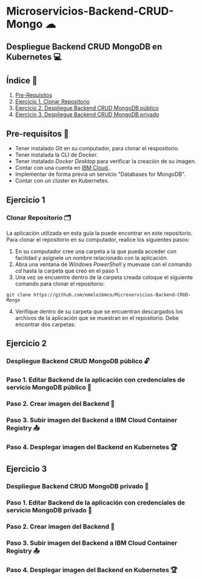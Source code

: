 # Microservicios-Backend-CRUD-Mongo ☁
## Despliegue Backend CRUD MongoDB en Kubernetes 💻

## Índice  📰
1. [Pre-Requisitos](#Pre-Requisitos-pencil)
2. [Ejercicio 1. Clonar Repositorio](#Ejercicio-1)
3. [Ejercicio 2. Despliegue Backend CRUD MongoDB público](#Ejercicio-2)
4. [Ejercicio 3. Despliegue Backend CRUD MongoDB privado](#Ejercicio-3)

## Pre-requisitos :pencil:
* Tener instalado *Git* en su computador, para clonar el respositorio.
* Tener instalada la CLI de *Docker*.
* Tener instalado *Docker Desktop* para verificar la creación de su imagen.
* Contar con una cuenta en <a href="https://cloud.ibm.com/"> IBM Cloud </a>.
* Implementar de forma previa un servicio "Databases for MongoDB".
* Contar con un clúster en Kubernetes.

## Ejercicio 1
### Clonar Repositorio 🗂
La aplicación utilizada en esta guía la puede encontrar en este repositorio. Para clonar el repositorio en su computador, realice los siguientes pasos:

1. En su computador cree una carpeta a la que pueda acceder con facilidad y asígnele un nombre relacionado con la aplicación.
2. Abra una ventana de *Windows PowerShell* y muevase con el comando *cd* hasta la carpeta que creó en el paso 1.
3. Una vez se encuentre dentro de la carpeta creada coloque el siguiente comando para clonar el repositorio:
```
git clone https://github.com/emeloibmco/Microservicios-Backend-CRUD-Mongo
```
4. Verifique dentro de su carpeta que se encuentran descargados los archivos de la aplicación que se muestran en el repositorio. Debe encontrar dos carpetas: 


## Ejercicio 2
### Despliegue Backend CRUD MongoDB público 🔓
### Paso 1. Editar Backend de la aplicación con credenciales de servicio MongoDB público 📝
### Paso 2. Crear imagen del Backend 📱
### Paso 3. Subir imagen del Backend a IBM Cloud Container Registry 📤
### Paso 4. Desplegar imagen del Backend en Kubernetes 🏆


## Ejercicio 3
### Despliegue Backend CRUD MongoDB privado 🔐
### Paso 1. Editar Backend de la aplicación con credenciales de servicio MongoDB privado 📝
### Paso 2. Crear imagen del Backend 📱
### Paso 3. Subir imagen del Backend a IBM Cloud Container Registry 📤
### Paso 4. Desplegar imagen del Backend en Kubernetes 🏆
